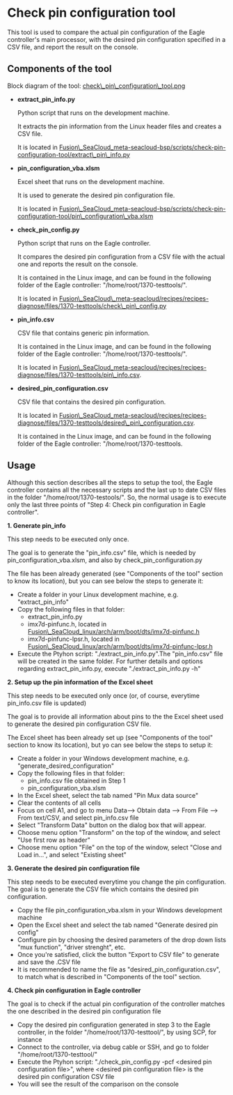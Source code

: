 # Check pin configuration tool #
This tool is used to compare the actual pin configuration of the Eagle controller's main processor, with the desired pin configuration specified in a CSV file, and report the result on the console.

## Components of the tool ##

Block diagram of the tool: [check\\_pin\\_configuration\\_tool.png](http://stash.waterqualitytools.com/projects/FCFW/repos/fusion_seacloud_meta-seacloud-bsp/browse/scripts/check-pin-configuration-tool/check_pin_configuration_tool.PNG?at=SCR2)

- **extract\_pin\_info.py** 

	Python script that runs on the development machine.

	It extracts the pin information from the Linux header files and creates a CSV file.

	It is located in [Fusion\\_SeaCloud\_meta-seacloud-bsp/scripts/check-pin-configuration-tool/extract\\_pin\\_info.py](http://stash.waterqualitytools.com/projects/FCFW/repos/fusion_seacloud_meta-seacloud-bsp/browse/scripts/check-pin-configuration-tool/extract_pin_info.py?at=refs%2Fheads%2FSCR2)

- **pin\_configuration\_vba.xlsm**

	Excel sheet that runs on the development machine. 
	
	It is used to generate the desired pin configuration file.

	It is located in [Fusion\\_SeaCloud\_meta-seacloud-bsp/scripts/check-pin-configuration-tool/pin\\_configuration\\_vba.xlsm](http://stash.waterqualitytools.com/projects/FCFW/repos/fusion_seacloud_meta-seacloud-bsp/browse/scripts/check-pin-configuration-tool/pin_configuration_vba.xlsm?at=SCR2)

- **check\_pin\_config.py**
	
	Python script that runs on the Eagle controller. 

	It compares the desired pin configuration from a CSV file with the actual one and reports the result on the console.

	It is contained in the Linux image, and can be found in the following folder of the Eagle controller: "/home/root/1370-testtools/".

	It is located in [Fusion\\_SeaCloud\\_meta-seacloud/recipes/recipes-diagnose/files/1370-testtools/check\\_pin\\_config.py](http://stash.waterqualitytools.com/projects/FCFW/repos/fusion_seacloud_meta-seacloud/browse/recipes/recipes-diagnose/files/1370-testtools/check_pin_config.py?at=refs%2Fheads%2FSCR2)

- **pin_info.csv**
	
	CSV file that contains generic pin information.

	It is contained in the Linux image, and can be found in the following folder of the Eagle controller: "/home/root/1370-testtools/".

	It is located in [Fusion\\_SeaCloud\_meta-seacloud/recipes/recipes-diagnose/files/1370-testtools/pin\\_info.csv](http://stash.waterqualitytools.com/projects/FCFW/repos/fusion_seacloud_meta-seacloud/browse/recipes/recipes-diagnose/files/1370-testtools/pin_info.csv?at=SCR2).
		
- **desired\_pin\_configuration.csv**
	
	CSV file that contains the desired pin configuration.

	It is located in [Fusion\\_SeaCloud\_meta-seacloud/recipes/recipes-diagnose/files/1370-testtools/desired\\_pin\\_configuration.csv](http://stash.waterqualitytools.com/projects/FCFW/repos/fusion_seacloud_meta-seacloud/browse/recipes/recipes-diagnose/files/1370-testtools/desired_pin_configuration.csv?at=SCR2).
	
	It is contained in the Linux image, and can be found in the following folder of the Eagle controller: "/home/root/1370-testtools.

## Usage ##

Although this section describes all the steps to setup the tool, the Eagle controller contains all the necessary scripts and the last up to date CSV files in the folder "/home/root/1370-testools/". So, the normal usage is to execute only the last three points of "Step 4: Check pin configuration in Eagle controller".
   
**1. Generate pin_info**

This step needs to be executed only once. 

The goal is to generate the "pin_info.csv" file, which is needed by pin\_configuration\_vba.xlsm, and also by check\_pin\_configuration.py

The file has been already generated (see "Components of the tool" section to know its location), but you can see below the steps to generate it: 

- Create a folder in your Linux development machine, e.g. "extract\_pin\_info"
- Copy the following files in that folder:
	- extract\_pin\_info.py 
	- imx7d-pinfunc.h, located in [Fusion\\_SeaCloud\_linux/arch/arm/boot/dts/imx7d-pinfunc.h](http://stash.waterqualitytools.com/projects/FCFW/repos/fusion_seacloud_linux/browse/arch/arm/boot/dts/imx7d-pinfunc.h)
	- imx7d-pinfunc-lpsr.h, located in [Fusion\\_SeaCloud\_linux/arch/arm/boot/dts/imx7d-pinfunc-lpsr.h](http://stash.waterqualitytools.com/projects/FCFW/repos/fusion_seacloud_linux/browse/arch/arm/boot/dts/imx7d-pinfunc-lpsr.h)
- Execute the Ptyhon script: "./extract\_pin\_info.py".The "pin\_info.csv" file will be created in the same folder. For further details and options regarding extract\_pin\_info.py, execute "./extract\_pin\_info.py -h"


**2. Setup up the pin information of the Excel sheet**

This step needs to be executed only once (or, of course, everytime pin\_info.csv file is updated)

The goal is to provide all information about pins to the the Excel sheet used to generate the desired pin configuration CSV file.

The Excel sheet has been already set up (see "Components of the tool" section to know its location), but yo can see below the steps to setup it:

- Create a folder in your Windows development machine, e.g. "generate\_desired\_configuration"
- Copy the following files in that folder:
	- pin\_info.csv file obtained in Step 1
	- pin\_configuration\_vba.xlsm 
- In the Excel sheet, select the tab named "Pin Mux data source"
- Clear the contents of all cells
- Focus on cell A1, and go to menu Data--> Obtain data --> From File --> From text/CSV, and select pin\_info.csv file 
- Select "Transform Data" button on the dialog box that will appear. 
- Choose menu option "Transform" on the top of the window, and select "Use first row as header"
- Choose menu option "File" on the top of the window, select "Close and Load in...", and select "Existing sheet"

**3. Generate the desired pin configuration file**

This step needs to be executed everytime you change the pin configuration.
The goal is to generate the CSV file which contains the desired pin configuration.

- Copy the file pin\_configuration\_vba.xlsm in your Windows development machine
- Open the Excel sheet and select the tab named "Generate desired pin config"
- Configure pin by choosing the desired parameters of the drop down lists "mux function", "driver strenght", etc.
- Once you're satisfied, click the button "Export to CSV file" to generate and save the .CSV file
- It is recommended to name the file as "desired\_pin\_configuration.csv", to match what is described in "Components of the tool" section. 

**4. Check pin configuration in Eagle controller**

The goal is to check if the actual pin configuration of the controller matches the one described in the desired pin configuration file

- Copy the desired pin configuration generated in step 3 to the Eagle controller, in the folder "/home/root/1370-testtool/", by using SCP, for instance
- Connect to the controller, via debug cable or SSH, and go to folder "/home/root/1370-testtool/"
- Execute the Ptyhon script: "./check\_pin\_config.py -pcf <desired pin configuration file\>", where <desired pin configuration file\> is the desired pin configuration CSV file 
- You will see the result of the comparison on the console


